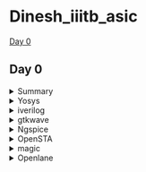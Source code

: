 # Dinesh_iiitb_asic


[Day 0](#day-0)



## Day 0

<details>
 <summary> Summary </summary>
	
I installed the needed tools.

</details>	
	
 <details>
 <summary> Yosys </summary>


 I installed Yosys using the following commands:
```bash
git clone https://github.com/YosysHQ/yosys.git
cd yosys-master 
sudo apt install make 
sudo apt-get install build-essential clang bison flex \
    libreadline-dev gawk tcl-dev libffi-dev git \
    graphviz xdot pkg-config python3 libboost-system-dev \
    libboost-python-dev libboost-filesystem-dev zlib1g-dev
make 
sudo make install
```
Below is the screenshot showing sucessful installation:

![Screenshot from 2023-07-31 09-58-15](https://github.com/DINESHIIITB/Dinesh_iiitb_asic/assets/140998565/3f61c7b7-3433-4971-91dc-dc036abd6afa)
</details>
<details>
    <summary>
    iverilog 
    </summary>
I installed iverilog using the following command:
```
sudo apt-get install iverilog
```
Below is the screenshot showing successful launch:
	
![image](https://github.com/DINESHIIITB/Dinesh_iiitb_asic/assets/140998565/f8c4f07e-8666-4cd9-ab5a-d8b110b8da0b)

</details>
<details>
<summary>
    gtkwave
</summary>
I installed gtkwave using the following command:

```
sudo apt-get install gtkwave
```

Below is the screenshot showing successful launch
![image](https://github.com/DINESHIIITB/Dinesh_iiitb_asic/assets/140998565/49a03a90-80f9-4a97-bec4-5153133ba204)
![image](https://github.com/DINESHIIITB/Dinesh_iiitb_asic/assets/140998565/19e8e91c-9507-4839-bdb1-72bbe02bcf34)

</details>
<details>
<summary>
    Ngspice
</summary>

 I downloaded the tarball from https://sourceforge.net/projects/ngspice/files/ to a local directory and unpacked it using the following commands:
 ```bash
tar -zxvf ngspice-37.tar.gz
cd ngspice-37
mkdir release
cd release
../configure  --with-x --with-readline=yes --disable-debug
make
sudo make install
 ```
Below is the screenshot showing sucessful installation:

![image](https://github.com/DINESHIIITB/Dinesh_iiitb_asic/assets/140998565/37ee8c57-5007-4cc0-a046-9a4967a8e040)


</details>
 <details>
 <summary> OpenSTA </summary>


 I installed and built OpenSTA (including the needed packages) using the following commands:
 ```
sudo apt-get install cmake clang gcctcl swig bison flex
git clone https://github.com/The-OpenROAD-Project/OpenSTA.git
cd OpenSTA
mkdir build
cd build
cmake ..
make
```
Below is the screenshot showing sucessful installation:
![image](https://github.com/DINESHIIITB/Dinesh_iiitb_asic/assets/140998565/7ca9dc6e-e1b7-4d38-bcd9-60796a902546)

</details>
 <details>
 <summary> magic </summary>

 

 I installed magic using the following commands:
  ```bash
sudo apt-get install m4
sudo apt-get install tcsh
sudo apt-get install csh
sudo apt-get install libx11-dev
sudo apt-get install tcl-dev tk-dev
sudo apt-get install libcairo2-dev
sudo apt-get install mesa-common-dev libglu1-mesa-dev
sudo apt-get install libncurses-dev
 ```
 Below is the screenshot showing sucessful installation:

 ![image](https://github.com/DINESHIIITB/Dinesh_iiitb_asic/assets/140998565/9d2ef33b-d50d-43ef-8a23-2dd8a45b9345)


</details>
 <details>
 <summary> Openlane
 </summary>
	 
Prior to the installation of the OpenLane install the dependencies and packages using the command shown below :</br>
``` 
sudo apt-get update
sudo apt-get upgrade
sudo apt install -y build-essential python3 python3-venv python3-pip make git
```
Docker Installation :</br>
```
sudo apt install apt-transport-https ca-certificates curl software-properties-common
curl -fsSL https://download.docker.com/linux/ubuntu/gpg | sudo gpg --dearmor -o /usr/share/keyrings/docker-archive-keyring.gpg

echo "deb [arch=amd64 signed-by=/usr/share/keyrings/docker-archive-keyring.gpg] https://download.docker.com/linux/ubuntu $(lsb_release -cs) stable" | sudo tee /etc/apt/sources.list.d/docker.list > /dev/null

sudo apt update
sudo apt install docker-ce docker-ce-cli containerd.io
sudo docker run hello-world

sudo groupadd docker
sudo usermod -aG docker $USER
sudo reboot 


# Check for installation
sudo docker run hello-world
```

**Steps to install OpenLane, PDKs and Tools**</br>
```
cd $HOME
git clone https://github.com/The-OpenROAD-Project/OpenLane
cd OpenLane
make
make test
```





